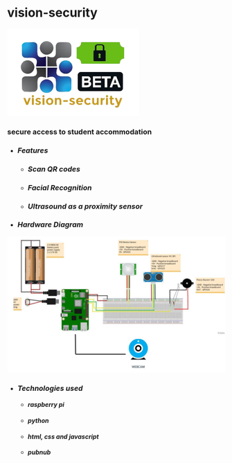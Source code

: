# vision-security
![](static/images/logo.png)
### secure access to student accommodation
- ### *Features*
    - ### *Scan QR codes*
    - ### *Facial Recognition*
  - ### *Ultrasound as a proximity sensor* 
- ### *Hardware Diagram*

![](static/images/fritzing_diagram.jpg)
- ### *Technologies used*
    - #### *raspberry pi*
    - #### *python*
    - #### *html, css and javascript* 
  - #### *pubnub*
